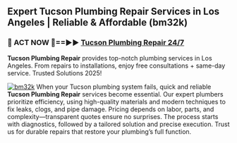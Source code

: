 ## Expert Tucson Plumbing Repair Services in Los Angeles | Reliable & Affordable (bm32k)  

<h3>🚿 ACT NOW 🌟==►► <a href="https://tinyurl.com/2ne6vx2x" rel="nofollow">Tucson Plumbing Repair 24/7</a></h3>

**Tucson Plumbing Repair** provides top-notch plumbing services in Los Angeles. From repairs to installations, enjoy free consultations + same-day service. Trusted Solutions 2025!

[![bm32k](https://i.imgur.com/4PFF4AK.jpeg)](https://tinyurl.com/2ne6vx2x)
When your Tucson plumbing system fails, quick and reliable **Tucson Plumbing Repair** services become essential. Our expert plumbers prioritize efficiency, using high-quality materials and modern techniques to fix leaks, clogs, and pipe damage. Pricing depends on labor, parts, and complexity—transparent quotes ensure no surprises. The process starts with diagnostics, followed by a tailored solution and precise execution. Trust us for durable repairs that restore your plumbing’s full function.